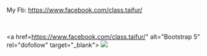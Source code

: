 My Fb:  https://www.facebook.com/class.taifur/

<br>

<a href=https://www.facebook.com/class.taifur/" alt="Bootstrap 5" rel="dofollow" target="_blank">
   <img src="https://e.top4top.io/p_2277h85e41.png" style="max-width: 600px!important;">
</a>
